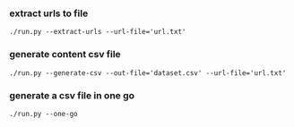 ### extract urls to file

```
./run.py --extract-urls --url-file='url.txt'
```

### generate content csv file

```
./run.py --generate-csv --out-file='dataset.csv' --url-file='url.txt'
```

### generate a csv file in one go

```
./run.py --one-go
```

